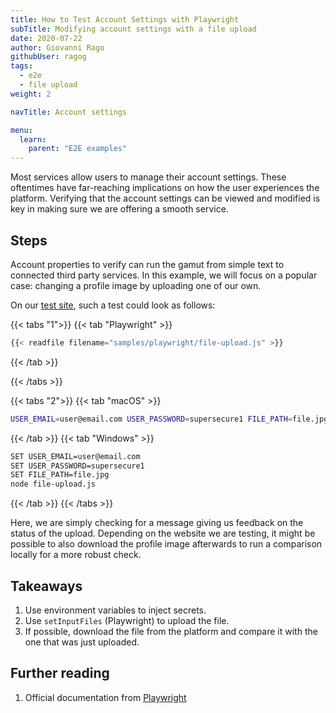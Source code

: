 ```yaml
---
title: How to Test Account Settings with Playwright
subTitle: Modifying account settings with a file upload
date: 2020-07-22
author: Giovanni Rago
githubUser: ragog
tags:
  - e2e
  - file upload
weight: 2

navTitle: Account settings

menu:
  learn:
    parent: "E2E examples"
---
```


Most services allow users to manage their account settings. These oftentimes have far-reaching implications on how the user experiences the platform. Verifying that the account settings can be viewed and modified is key in making sure we are offering a smooth service.

<!-- more -->

## Steps

Account properties to verify can run the gamut from simple text to connected third party services. In this example, we will focus on a popular case: changing a profile image by uploading one of our own.

On our [test site](https://danube-web.shop/), such a test could look as follows:

{{< tabs "1">}}
{{< tab "Playwright" >}}
```js {hl_lines=["19-22"]}
{{< readfile filename="samples/playwright/file-upload.js" >}}
```
{{< /tab >}}

{{< /tabs >}}

{{< tabs "2">}}
{{< tab "macOS" >}}
```sh
USER_EMAIL=user@email.com USER_PASSWORD=supersecure1 FILE_PATH=file.jpg node file-upload.js
```
{{< /tab >}}
{{< tab "Windows" >}}
```sh
SET USER_EMAIL=user@email.com
SET USER_PASSWORD=supersecure1
SET FILE_PATH=file.jpg
node file-upload.js
```
{{< /tab >}}
{{< /tabs >}}

Here, we are simply checking for a message giving us feedback on the status of the upload. Depending on the website we are testing, it might be possible to also download the profile image afterwards to run a comparison locally for a more robust check.

## Takeaways
1. Use environment variables to inject secrets.
2. Use `setInputFiles` (Playwright) to upload the file.
3. If possible, download the file from the platform and compare it with the one that was just uploaded.

## Further reading
1. Official documentation from [Playwright](https://playwright.dev/docs/input#upload-files)
